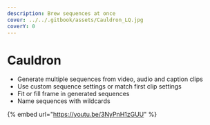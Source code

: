 ```yaml
---
description: Brew sequences at once
cover: ../../.gitbook/assets/Cauldron_LQ.jpg
coverY: 0
---
```


# Cauldron

* Generate multiple sequences from video, audio and caption clips
* Use custom sequence settings or match first clip settings
* Fit or fill frame in generated sequences
* Name sequences with wildcards

{% embed url="https://youtu.be/3NyPnH1zGUU" %}

